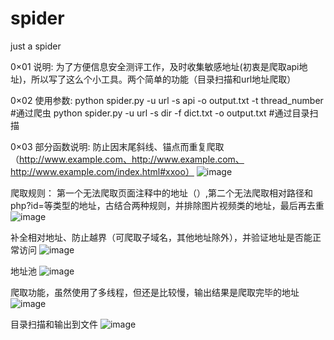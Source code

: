 # spider
just a spider

0×01 说明:
为了方便信息安全测评工作，及时收集敏感地址(初衷是爬取api地址)，所以写了这么个小工具。两个简单的功能（目录扫描和url地址爬取）

0×02 使用参数:
python spider.py -u url -s api -o output.txt  -t thread_number #通过爬虫
python spider.py -u url -s dir -f dict.txt -o output.txt   #通过目录扫描

0×03 部分函数说明:
防止因末尾斜线、锚点而重复爬取（http://www.example.com、http://www.example.com、http://www.example.com/index.html#xxoo）
![image](https://github.com/silience/spider/blob/master/image/1.png)

爬取规则：
第一个无法爬取页面注释中的地址（<!--http://example.com/index.html-->）,第二个无法爬取相对路径和php?id=等类型的地址，古结合两种规则，并排除图片视频类的地址，最后再去重
![image](https://github.com/silience/spider/blob/master/image/2.png)

补全相对地址、防止越界（可爬取子域名，其他地址除外），并验证地址是否能正常访问
![image](https://github.com/silience/spider/blob/master/image/3.png)

地址池
![image](https://github.com/silience/spider/blob/master/image/4.png)

爬取功能，虽然使用了多线程，但还是比较慢，输出结果是爬取完毕的地址
![image](https://github.com/silience/spider/blob/master/image/5.png)

目录扫描和输出到文件
![image](https://github.com/silience/spider/blob/master/image/6.png)
